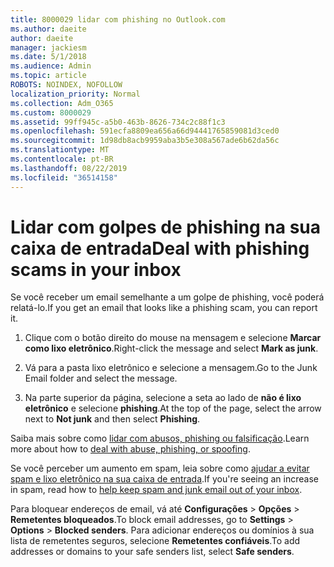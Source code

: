 ```yaml
---
title: 8000029 lidar com phishing no Outlook.com
ms.author: daeite
author: daeite
manager: jackiesm
ms.date: 5/1/2018
ms.audience: Admin
ms.topic: article
ROBOTS: NOINDEX, NOFOLLOW
localization_priority: Normal
ms.collection: Adm_O365
ms.custom: 8000029
ms.assetid: 99ff945c-a5b0-463b-8626-734c2c88f1c3
ms.openlocfilehash: 591ecfa8809ea656a66d94441765859081d3ced0
ms.sourcegitcommit: 1d98db8acb9959aba3b5e308a567ade6b62da56c
ms.translationtype: MT
ms.contentlocale: pt-BR
ms.lasthandoff: 08/22/2019
ms.locfileid: "36514158"
---
```

# <a name="deal-with-phishing-scams-in-your-inbox"></a><span data-ttu-id="dfdc6-102">Lidar com golpes de phishing na sua caixa de entrada</span><span class="sxs-lookup"><span data-stu-id="dfdc6-102">Deal with phishing scams in your inbox</span></span>

<span data-ttu-id="dfdc6-103">Se você receber um email semelhante a um golpe de phishing, você poderá relatá-lo.</span><span class="sxs-lookup"><span data-stu-id="dfdc6-103">If you get an email that looks like a phishing scam, you can report it.</span></span>
  
1. <span data-ttu-id="dfdc6-104">Clique com o botão direito do mouse na mensagem e selecione **Marcar como lixo eletrônico**.</span><span class="sxs-lookup"><span data-stu-id="dfdc6-104">Right-click the message and select **Mark as junk**.</span></span> 
    
2. <span data-ttu-id="dfdc6-105">Vá para a pasta lixo eletrônico e selecione a mensagem.</span><span class="sxs-lookup"><span data-stu-id="dfdc6-105">Go to the Junk Email folder and select the message.</span></span>
    
3. <span data-ttu-id="dfdc6-106">Na parte superior da página, selecione a seta ao lado de **não é lixo eletrônico** e selecione **phishing**.</span><span class="sxs-lookup"><span data-stu-id="dfdc6-106">At the top of the page, select the arrow next to **Not junk** and then select **Phishing**.</span></span> 
    
<span data-ttu-id="dfdc6-107">Saiba mais sobre como [lidar com abusos, phishing ou falsificação](https://go.microsoft.com/fwlink/p/?linkid=873139).</span><span class="sxs-lookup"><span data-stu-id="dfdc6-107">Learn more about how to [deal with abuse, phishing, or spoofing](https://go.microsoft.com/fwlink/p/?linkid=873139).</span></span>
  
<span data-ttu-id="dfdc6-108">Se você perceber um aumento em spam, leia sobre como [ajudar a evitar spam e lixo eletrônico na sua caixa de entrada](https://go.microsoft.com/fwlink/p/?linkid=873140).</span><span class="sxs-lookup"><span data-stu-id="dfdc6-108">If you're seeing an increase in spam, read how to [help keep spam and junk email out of your inbox](https://go.microsoft.com/fwlink/p/?linkid=873140).</span></span>
  
<span data-ttu-id="dfdc6-109">Para bloquear endereços de email, vá até **Configurações** \> **Opções** \> **Remetentes bloqueados**.</span><span class="sxs-lookup"><span data-stu-id="dfdc6-109">To block email addresses, go to **Settings** \> **Options** \> **Blocked senders**.</span></span> <span data-ttu-id="dfdc6-110">Para adicionar endereços ou domínios à sua lista de remetentes seguros, selecione **Remetentes confiáveis**.</span><span class="sxs-lookup"><span data-stu-id="dfdc6-110">To add addresses or domains to your safe senders list, select **Safe senders**.</span></span> 
  

